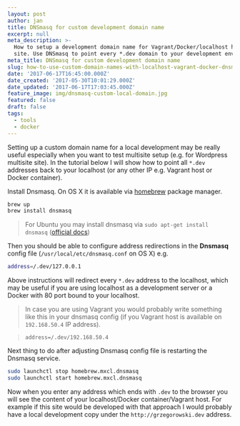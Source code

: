 ```yaml
---
layout: post
author: jan
title: DNSmasq for custom development domain name
excerpt: null
meta_description: >-
  How to setup a development domain name for Vagrant/Docker/localhost hosted
  site. Use DNSmasq to point every *.dev domain to your development environment.
meta_title: DNSmasq for custom development domain name
slug: how-to-use-custom-domain-names-with-localhost-vagrant-docker-dnsmasq
date: '2017-06-17T16:45:00.000Z'
date_created: '2017-05-30T10:01:29.000Z'
date_updated: '2017-06-17T17:03:45.000Z'
feature_image: img/dnsmasq-custom-local-domain.jpg
featured: false
draft: false
tags:
  - tools
  - docker
---
```

Setting up a custom domain name for a local development may be really useful especially when you want to test multisite setup (e.g. for Wordpress multisite site). In the tutorial below I will show how to point all `*.dev` addresses back to your localhost (or any other IP e.g. Vagrant host or Docker container).

Install Dnsmasq. On OS X it is available via [homebrew](https://brew.sh/) package manager.

```bash
brew up
brew install dnsmasq
```
> For Ubuntu you may install dnsmasq via `sudo apt-get install dnsmasq` ([official docs](https://help.ubuntu.com/community/Dnsmasq))

Then you should be able to configure address redirections in the **Dnsmasq** config file (`/usr/local/etc/dnsmasq.conf` on OS X) e.g.

```bash
address=/.dev/127.0.0.1
```

Above instructions will redirect every `*.dev` address to the localhost, which may be useful if you are using localhost as a development server or a Docker with 80 port bound to your localhost.

>In case you are using Vagrant you would probably write something like this in your dnsmasq config (if you Vagrant host is available on `192.168.50.4` IP address).

>`address=/.dev/192.168.50.4`

Next thing to do after adjusting Dnsmasq config file is restarting the Dnsmasq service.

```bash
sudo launchctl stop homebrew.mxcl.dnsmasq
sudo launchctl start homebrew.mxcl.dnsmasq
```

Now when you enter any address which ends with `.dev` to the browser you will see the content of your localhost/Docker container/Vagrant host. For example if this site would be developed with that approach I would probably have a local development copy under the `http://grzegorowski.dev` address.
